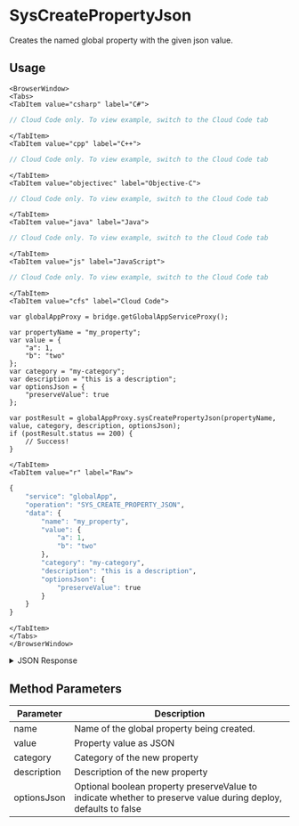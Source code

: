 # SysCreatePropertyJson

Creates the named global property with the given json value.

<PartialServop service_name="globalApp" operation_name="SYS_CREATE_PROPERTY_JSON" />

## Usage

```mdx-code-block
<BrowserWindow>
<Tabs>
<TabItem value="csharp" label="C#">
```

```csharp
// Cloud Code only. To view example, switch to the Cloud Code tab
```

```mdx-code-block
</TabItem>
<TabItem value="cpp" label="C++">
```

```cpp
// Cloud Code only. To view example, switch to the Cloud Code tab
```

```mdx-code-block
</TabItem>
<TabItem value="objectivec" label="Objective-C">
```

```objectivec
// Cloud Code only. To view example, switch to the Cloud Code tab
```

```mdx-code-block
</TabItem>
<TabItem value="java" label="Java">
```

```java
// Cloud Code only. To view example, switch to the Cloud Code tab
```

```mdx-code-block
</TabItem>
<TabItem value="js" label="JavaScript">
```

```javascript
// Cloud Code only. To view example, switch to the Cloud Code tab
```

```mdx-code-block
</TabItem>
<TabItem value="cfs" label="Cloud Code">
```

```cfscript
var globalAppProxy = bridge.getGlobalAppServiceProxy();

var propertyName = "my_property";
var value = {
    "a": 1,
    "b": "two"
};
var category = "my-category";
var description = "this is a description";
var optionsJson = {
    "preserveValue": true
};

var postResult = globalAppProxy.sysCreatePropertyJson(propertyName, value, category, description, optionsJson);
if (postResult.status == 200) {
    // Success!
}
```

```mdx-code-block
</TabItem>
<TabItem value="r" label="Raw">
```

```r
{
	"service": "globalApp",
	"operation": "SYS_CREATE_PROPERTY_JSON",
	"data": {
        "name": "my_property",
        "value": {
            "a": 1,
            "b": "two"
        },
        "category": "my-category",
        "description": "this is a description",
        "optionsJson": {
            "preserveValue": true
        }
    }
}
```

```mdx-code-block
</TabItem>
</Tabs>
</BrowserWindow>
```

<details>
<summary>JSON Response</summary>

```json
{
  "data": {
    "name": "my_property",
    "description": "this is a description",
    "category": "my-category",
    "value": "{\"a\":1,\"b\":\"two\"}",
    "type": "JSON",
    "preserveValue": true
  },
  "status": 200
}
```
</details>

## Method Parameters
Parameter | Description
--------- | -----------
name | Name of the global property being created.
value | Property value as JSON
category | Category of the new property
description | Description of the new property
optionsJson | Optional boolean property preserveValue to indicate whether to preserve value during deploy, defaults to false


